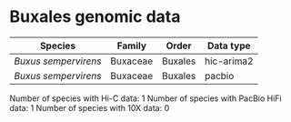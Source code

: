 # Buxales genomic data

| Species | Family | Order | Data type |
| -- | --- | --- | --- |
| *Buxus sempervirens* | Buxaceae | Buxales | hic-arima2 |
| *Buxus sempervirens* | Buxaceae | Buxales | pacbio |

Number of species with Hi-C data: 1
Number of species with PacBio HiFi data: 1
Number of species with 10X data: 0
